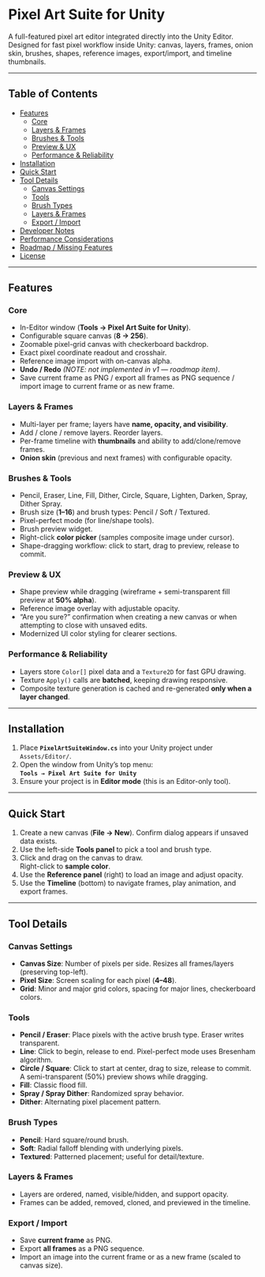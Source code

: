 # Pixel Art Suite for Unity

A full-featured pixel art editor integrated directly into the Unity Editor.  
Designed for fast pixel workflow inside Unity: canvas, layers, frames, onion skin, brushes, shapes, reference images, export/import, and timeline thumbnails.

---

## Table of Contents
- [Features](#features)
  - [Core](#core)
  - [Layers & Frames](#layers--frames)
  - [Brushes & Tools](#brushes--tools)
  - [Preview & UX](#preview--ux)
  - [Performance & Reliability](#performance--reliability)
- [Installation](#installation)
- [Quick Start](#quick-start)
- [Tool Details](#tool-details)
  - [Canvas Settings](#canvas-settings)
  - [Tools](#tools)
  - [Brush Types](#brush-types)
  - [Layers & Frames](#layers--frames-1)
  - [Export / Import](#export--import)
- [Developer Notes](#developer-notes)
- [Performance Considerations](#performance-considerations)
- [Roadmap / Missing Features](#roadmap--missing-features)
- [License](#license)

---

## Features

### Core
- In-Editor window (**Tools → Pixel Art Suite for Unity**).
- Configurable square canvas (**8 → 256**).
- Zoomable pixel-grid canvas with checkerboard backdrop.
- Exact pixel coordinate readout and crosshair.
- Reference image import with on-canvas alpha.
- **Undo / Redo** *(NOTE: not implemented in v1 — roadmap item)*.
- Save current frame as PNG / export all frames as PNG sequence / import image to current frame or as new frame.

### Layers & Frames
- Multi-layer per frame; layers have **name, opacity, and visibility**.
- Add / clone / remove layers. Reorder layers.
- Per-frame timeline with **thumbnails** and ability to add/clone/remove frames.
- **Onion skin** (previous and next frames) with configurable opacity.

### Brushes & Tools
- Pencil, Eraser, Line, Fill, Dither, Circle, Square, Lighten, Darken, Spray, Dither Spray.
- Brush size (**1–16**) and brush types: Pencil / Soft / Textured.
- Pixel-perfect mode (for line/shape tools).
- Brush preview widget.
- Right-click **color picker** (samples composite image under cursor).
- Shape-dragging workflow: click to start, drag to preview, release to commit.

### Preview & UX
- Shape preview while dragging (wireframe + semi-transparent fill preview at **50% alpha**).
- Reference image overlay with adjustable opacity.
- “Are you sure?” confirmation when creating a new canvas or when attempting to close with unsaved edits.
- Modernized UI color styling for clearer sections.

### Performance & Reliability
- Layers store `Color[]` pixel data and a `Texture2D` for fast GPU drawing.
- Texture `Apply()` calls are **batched**, keeping drawing responsive.
- Composite texture generation is cached and re-generated **only when a layer changed**.

---

## Installation
1. Place **`PixelArtSuiteWindow.cs`** into your Unity project under `Assets/Editor/`.
2. Open the window from Unity’s top menu:  
   **`Tools → Pixel Art Suite for Unity`**
3. Ensure your project is in **Editor mode** (this is an Editor-only tool).

---

## Quick Start
1. Create a new canvas (**File → New**). Confirm dialog appears if unsaved data exists.
2. Use the left-side **Tools panel** to pick a tool and brush type.
3. Click and drag on the canvas to draw.  
   Right-click to **sample color**.
4. Use the **Reference panel** (right) to load an image and adjust opacity.
5. Use the **Timeline** (bottom) to navigate frames, play animation, and export frames.

---

## Tool Details

### Canvas Settings
- **Canvas Size**: Number of pixels per side. Resizes all frames/layers (preserving top-left).
- **Pixel Size**: Screen scaling for each pixel (**4–48**).
- **Grid**: Minor and major grid colors, spacing for major lines, checkerboard colors.

### Tools
- **Pencil / Eraser**: Place pixels with the active brush type. Eraser writes transparent.
- **Line**: Click to begin, release to end. Pixel-perfect mode uses Bresenham algorithm.
- **Circle / Square**: Click to start at center, drag to size, release to commit.  
  A semi-transparent (50%) preview shows while dragging.
- **Fill**: Classic flood fill.
- **Spray / Spray Dither**: Randomized spray behavior.
- **Dither**: Alternating pixel placement pattern.

### Brush Types
- **Pencil**: Hard square/round brush.
- **Soft**: Radial falloff blending with underlying pixels.
- **Textured**: Patterned placement; useful for detail/texture.

### Layers & Frames
- Layers are ordered, named, visible/hidden, and support opacity.  
- Frames can be added, removed, cloned, and previewed in the timeline.

### Export / Import
- Save **current frame** as PNG.
- Export **all frames** as a PNG sequence.
- Import an image into the current frame or as a new frame (scaled to canvas size).
